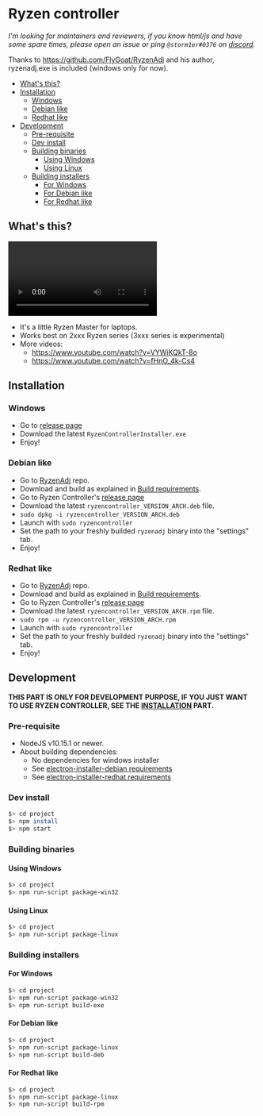 # Ryzen controller

*_I'm looking for maintainers and reviewers, if you know html/js and have some spare times, please open an issue or ping `@storm1er#0376` on [discord](https://discord.gg/EahayUv)._*

Thanks to https://github.com/FlyGoat/RyzenAdj and his author, ryzenadj.exe is included (windows only for now).

- [What's this?](#whats-this)
- [Installation](#installation)
  - [Windows](#windows)
  - [Debian like](#debian-like)
  - [Redhat like](#redhat-like)
- [Development](#development)
  - [Pre-requisite](#pre-requisite)
  - [Dev install](#dev-install)
  - [Building binaries](#building-binaries)
    - [Using Windows](#using-windows)
    - [Using Linux](#using-linux)
  - [Building installers](#building-installers)
    - [For Windows](#for-windows)
    - [For Debian like](#for-debian-like)
    - [For Redhat like](#for-redhat-like)

## What's this?

![Ryzen Controller ScreenCast](vendor/screencast.webm)

- It's a little Ryzen Master for laptops.
- Works best on 2xxx Ryzen series (3xxx series is experimental)
- More videos:
  - https://www.youtube.com/watch?v=VYWiKQkT-8o
  - https://www.youtube.com/watch?v=fHnO_4k-Cs4

## Installation

### Windows

- Go to [release page](https://gitlab.com/le.storm1er/ryzen-controller/releases)
- Download the latest `RyzenControllerInstaller.exe`
- Enjoy!

### Debian like

- Go to [RyzenAdj](https://github.com/FlyGoat/RyzenAdj) repo.
- Download and build as explained in [Build requirements](https://github.com/FlyGoat/RyzenAdj#build-requirements).
- Go to Ryzen Controller's [release page](https://gitlab.com/le.storm1er/ryzen-controller/releases)
- Download the latest `ryzencontroller_VERSION_ARCH.deb` file.
- `sudo dpkg -i ryzencontroller_VERSION_ARCH.deb`
- Launch with `sudo ryzencontroller`
- Set the path to your freshly builded `ryzenadj` binary into the "settings" tab.
- Enjoy!

### Redhat like

- Go to [RyzenAdj](https://github.com/FlyGoat/RyzenAdj) repo.
- Download and build as explained in [Build requirements](https://github.com/FlyGoat/RyzenAdj#build-requirements).
- Go to Ryzen Controller's [release page](https://gitlab.com/le.storm1er/ryzen-controller/releases)
- Download the latest `ryzencontroller_VERSION_ARCH.rpm` file.
- `sudo rpm -u ryzencontroller_VERSION_ARCH.rpm`
- Launch with `sudo ryzencontroller`
- Set the path to your freshly builded `ryzenadj` binary into the "settings" tab.
- Enjoy!

## Development

**THIS PART IS ONLY FOR DEVELOPMENT PURPOSE, IF YOU JUST WANT TO USE RYZEN CONTROLLER, SEE THE [INSTALLATION](#installation) PART.**

### Pre-requisite

- NodeJS v10.15.1 or newer.
- About building dependencies:
  - No dependencies for windows installer
  - See [electron-installer-debian requirements](https://github.com/electron-userland/electron-installer-debian#requirements)
  - See [electron-installer-redhat requirements](https://github.com/electron-userland/electron-installer-redhat#requirements)

### Dev install

```bash
$> cd project
$> npm install
$> npm start
```

### Building binaries

#### Using Windows

```bash
$> cd project
$> npm run-script package-win32
```

#### Using Linux

```bash
$> cd project
$> npm run-script package-linux
```

### Building installers

#### For Windows

```bash
$> cd project
$> npm run-script package-win32
$> npm run-script build-exe
```

#### For Debian like

```bash
$> cd project
$> npm run-script package-linux
$> npm run-script build-deb
```

#### For Redhat like

```bash
$> cd project
$> npm run-script package-linux
$> npm run-script build-rpm
```
